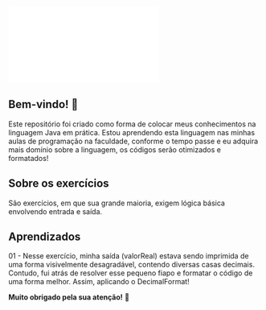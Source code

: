 ![Lista de exercícios](exercicios_entrada_e_saida.pdf)

## Bem-vindo! 👋

Este repositório foi criado como forma de colocar meus conhecimentos na linguagem Java em prática. Estou aprendendo esta linguagem nas minhas aulas de programação na faculdade, conforme o tempo passe e eu adquira mais domínio sobre a linguagem, os códigos serão otimizados e formatados!

## Sobre os exercícios

São exercícios, em que sua grande maioria, exigem lógica básica envolvendo entrada e saída.

## Aprendizados

01 - Nesse exercício, minha saída (valorReal) estava sendo imprimida de uma forma visivelmente desagradável, contendo diversas casas decimais. Contudo, fui atrás de resolver esse pequeno fiapo e formatar o código de uma forma melhor. Assim, aplicando o DecimalFormat!

**Muito obrigado pela sua atenção!** 🚀